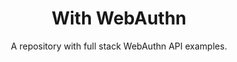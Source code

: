 <div style="text-align:center">

# With WebAuthn

A repository with full stack WebAuthn API examples.
